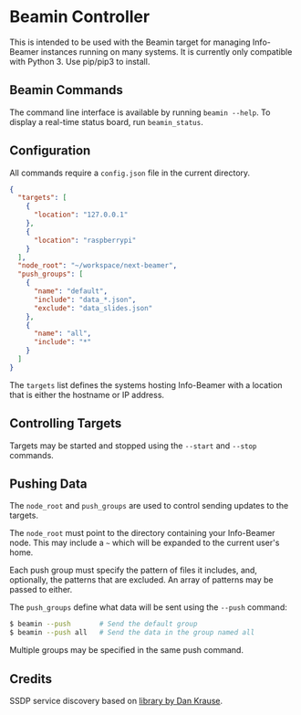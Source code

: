 # Beamin Controller

This is intended to be used with the Beamin target for managing Info-Beamer instances running on many systems.  It is currently only compatible with Python 3.  Use pip/pip3 to install.

## Beamin Commands

The command line interface is available by running `beamin --help`.  To display a real-time status board, run `beamin_status`.

## Configuration

All commands require a `config.json` file in the current directory.

```json
{
  "targets": [
    {
      "location": "127.0.0.1"
    },
    {
      "location": "raspberrypi"
    }
  ],
  "node_root": "~/workspace/next-beamer",
  "push_groups": [
    {
      "name": "default",
      "include": "data_*.json",
      "exclude": "data_slides.json"
    },
    {
      "name": "all",
      "include": "*"
    }
  ]
}
```

The `targets` list defines the systems hosting Info-Beamer with a location that is either the hostname or IP address.

## Controlling Targets

Targets may be started and stopped using the `--start` and `--stop` commands.

## Pushing Data

The `node_root` and `push_groups` are used to control sending updates to the targets.

The `node_root` must point to the directory containing your Info-Beamer node.  This may include a `~` which will be expanded to the current user's home.

Each push group must specify the pattern of files it includes, and, optionally, the patterns that are excluded.  An array of patterns may be passed to either.

The `push_groups` define what data will be sent using the `--push` command:

```bash
$ beamin --push       # Send the default group
$ beamin --push all   # Send the data in the group named all
```

Multiple groups may be specified in the same push command.

## Credits

SSDP service discovery based on [library by Dan Krause](https://gist.github.com/dankrause/6000248).
